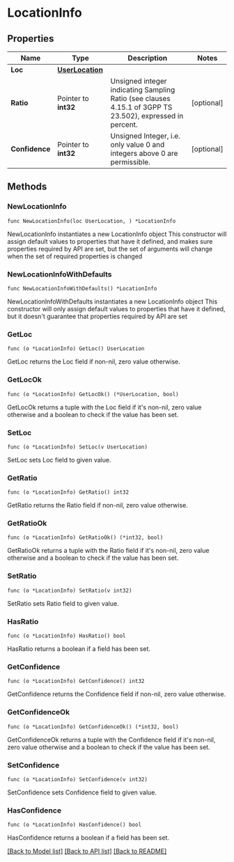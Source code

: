 # LocationInfo

## Properties

Name | Type | Description | Notes
------------ | ------------- | ------------- | -------------
**Loc** | [**UserLocation**](UserLocation.md) |  | 
**Ratio** | Pointer to **int32** | Unsigned integer indicating Sampling Ratio (see clauses 4.15.1 of 3GPP TS 23.502), expressed in percent.   | [optional] 
**Confidence** | Pointer to **int32** | Unsigned Integer, i.e. only value 0 and integers above 0 are permissible. | [optional] 

## Methods

### NewLocationInfo

`func NewLocationInfo(loc UserLocation, ) *LocationInfo`

NewLocationInfo instantiates a new LocationInfo object
This constructor will assign default values to properties that have it defined,
and makes sure properties required by API are set, but the set of arguments
will change when the set of required properties is changed

### NewLocationInfoWithDefaults

`func NewLocationInfoWithDefaults() *LocationInfo`

NewLocationInfoWithDefaults instantiates a new LocationInfo object
This constructor will only assign default values to properties that have it defined,
but it doesn't guarantee that properties required by API are set

### GetLoc

`func (o *LocationInfo) GetLoc() UserLocation`

GetLoc returns the Loc field if non-nil, zero value otherwise.

### GetLocOk

`func (o *LocationInfo) GetLocOk() (*UserLocation, bool)`

GetLocOk returns a tuple with the Loc field if it's non-nil, zero value otherwise
and a boolean to check if the value has been set.

### SetLoc

`func (o *LocationInfo) SetLoc(v UserLocation)`

SetLoc sets Loc field to given value.


### GetRatio

`func (o *LocationInfo) GetRatio() int32`

GetRatio returns the Ratio field if non-nil, zero value otherwise.

### GetRatioOk

`func (o *LocationInfo) GetRatioOk() (*int32, bool)`

GetRatioOk returns a tuple with the Ratio field if it's non-nil, zero value otherwise
and a boolean to check if the value has been set.

### SetRatio

`func (o *LocationInfo) SetRatio(v int32)`

SetRatio sets Ratio field to given value.

### HasRatio

`func (o *LocationInfo) HasRatio() bool`

HasRatio returns a boolean if a field has been set.

### GetConfidence

`func (o *LocationInfo) GetConfidence() int32`

GetConfidence returns the Confidence field if non-nil, zero value otherwise.

### GetConfidenceOk

`func (o *LocationInfo) GetConfidenceOk() (*int32, bool)`

GetConfidenceOk returns a tuple with the Confidence field if it's non-nil, zero value otherwise
and a boolean to check if the value has been set.

### SetConfidence

`func (o *LocationInfo) SetConfidence(v int32)`

SetConfidence sets Confidence field to given value.

### HasConfidence

`func (o *LocationInfo) HasConfidence() bool`

HasConfidence returns a boolean if a field has been set.


[[Back to Model list]](../README.md#documentation-for-models) [[Back to API list]](../README.md#documentation-for-api-endpoints) [[Back to README]](../README.md)


